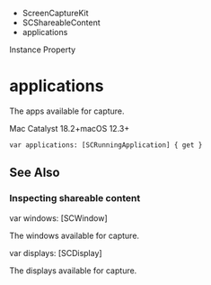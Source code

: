 

- ScreenCaptureKit
- SCShareableContent
-  applications 

Instance Property

# applications

The apps available for capture.

Mac Catalyst 18.2+macOS 12.3+

``` source
var applications: [SCRunningApplication] { get }
```

## See Also

### Inspecting shareable content

var windows: [SCWindow]

The windows available for capture.

var displays: [SCDisplay]

The displays available for capture.


